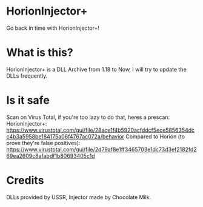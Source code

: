 # HorionInjector+
Go back in time with HorionInjector+! 

# What is this?
HorionInjector+ is a DLL Archive from 1.18 to Now, I will try to update the DLLs frequently.

# Is it safe
Scan on Virus Total, if you're too lazy to do that, heres a prescan:
HorionInjector+: https://www.virustotal.com/gui/file/28ace1f4b5920acfddcf5ece5856354dcc4b3a5958be184175a06f4767ac072a/behavior
Compared to Horion (to prove they're false positives): https://www.virustotal.com/gui/file/2d79af8e1ff3465703e1dc73d3ef2182fd269ea2609c8afabdf1b80693405c1d

# Credits
DLLs provided by USSR, Injector made by Chocolate Milk.
